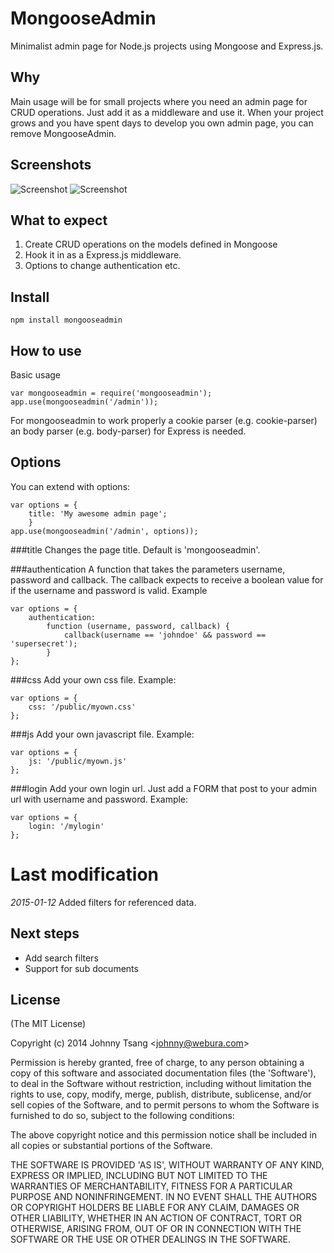 MongooseAdmin
=============

Minimalist admin page for Node.js projects using Mongoose and Express.js.


Why
---
Main usage will be for small projects where you need an admin page for CRUD operations.
Just add it as a middleware and use it.
When your project grows and you have spent days to develop you own admin page, you can remove MongooseAdmin.

Screenshots
-----------
![Screenshot](https://raw.githubusercontent.com/Webura/mongooseadmin/master/screenshots/login.png "Screenshot")
![Screenshot](https://raw.githubusercontent.com/Webura/mongooseadmin/master/screenshots/mongooseadmin.png "Screenshot")

What to expect
--------------
1. Create CRUD operations on the models defined in Mongoose
2. Hook it in as a Express.js middleware.
3. Options to change authentication etc.


Install
-------
`npm install mongooseadmin`

How to use
----------
Basic usage
```
var mongooseadmin = require('mongooseadmin');
app.use(mongooseadmin('/admin'));
```

For mongooseadmin to work properly a cookie parser (e.g. cookie-parser) an body parser (e.g. body-parser) for Express is needed.

Options
-------
You can extend with options:

```
var options = {
    title: 'My awesome admin page';
    }
app.use(mongooseadmin('/admin', options));
```

###title
Changes the page title. Default is 'mongooseadmin'.

###authentication
A function that takes the parameters username, password and callback.
The callback expects to receive a boolean value for if the username and password is valid. Example
```
var options = {
    authentication:
        function (username, password, callback) {
            callback(username == 'johndoe' && password == 'supersecret');
        }
};
```

###css
Add your own css file. Example:
```
var options = {
    css: '/public/myown.css'
};
```

###js
Add your own javascript file. Example:
```
var options = {
    js: '/public/myown.js'
};
```

###login
Add your own login url. Just add a FORM that post to your admin url with username and password. Example:
```
var options = {
    login: '/mylogin'
};
```

Last modification
=================
*2015-01-12*
Added filters for referenced data.

Next steps
----------
- Add search filters
- Support for sub documents

License
-------

(The MIT License)

Copyright (c) 2014 Johnny Tsang &lt;johnny@webura.com&gt;

Permission is hereby granted, free of charge, to any person obtaining
a copy of this software and associated documentation files (the
'Software'), to deal in the Software without restriction, including
without limitation the rights to use, copy, modify, merge, publish,
distribute, sublicense, and/or sell copies of the Software, and to
permit persons to whom the Software is furnished to do so, subject to
the following conditions:

The above copyright notice and this permission notice shall be
included in all copies or substantial portions of the Software.

THE SOFTWARE IS PROVIDED 'AS IS', WITHOUT WARRANTY OF ANY KIND,
EXPRESS OR IMPLIED, INCLUDING BUT NOT LIMITED TO THE WARRANTIES OF
MERCHANTABILITY, FITNESS FOR A PARTICULAR PURPOSE AND NONINFRINGEMENT.
IN NO EVENT SHALL THE AUTHORS OR COPYRIGHT HOLDERS BE LIABLE FOR ANY
CLAIM, DAMAGES OR OTHER LIABILITY, WHETHER IN AN ACTION OF CONTRACT,
TORT OR OTHERWISE, ARISING FROM, OUT OF OR IN CONNECTION WITH THE
SOFTWARE OR THE USE OR OTHER DEALINGS IN THE SOFTWARE.